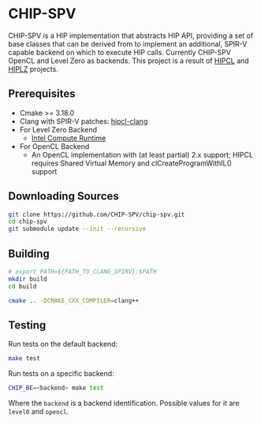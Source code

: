 # CHIP-SPV

CHIP-SPV is a HIP implementation that abstracts HIP API, providing a
set of base classes that can be derived from to implement an
additional, SPIR-V capable backend on which to execute HIP
calls. Currently CHIP-SPV OpenCL and Level Zero as backends.  This
project is a result of [HIPCL](https://github.com/cpc/hipcl) and
[HIPLZ](https://github.com/jz10/anl-gt-gpu/) projects.

## Prerequisites

* Cmake >= 3.18.0
* Clang with SPIR-V patches: [hipcl-clang](https://github.com/parmance/llvm-project)
* For Level Zero Backend
  * [Intel Compute Runtime](https://github.com/intel/compute-runtime)
* For OpenCL Backend
  * An OpenCL implementation with (at least partial) 2.x support;
    HIPCL requires Shared Virtual Memory and clCreateProgramWithIL()
    support

## Downloading Sources

```bash
git clone https://github.com/CHIP-SPV/chip-spv.git
cd chip-spv
git submodule update --init --recursive
```

## Building

```bash
# export PATH=${PATH_TO_CLANG_SPIRV}:$PATH
mkdir build
cd build

cmake .. -DCMAKE_CXX_COMPILER=clang++
```

## Testing

Run tests on the default backend:

```bash
make test
```

Run tests on a specific backend:

```bash
CHIP_BE=<backend> make test
```

Where the `backend` is a backend identification. Possible values for it are
`level0` and `opencl`.
